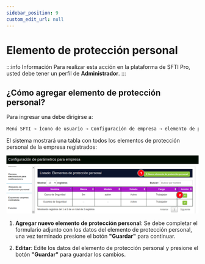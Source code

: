 ```yaml
---
sidebar_position: 9
custom_edit_url: null
---
```

# Elemento de protección personal

:::info Información 
Para realizar esta acción en la plataforma de SFTI Pro, usted debe tener un perfil de **Administrador**.
:::

## ¿Cómo agregar elemento de protección personal?
Para ingresar una debe dirigirse a: 

<div align="center">

```bash
Menú SFTI → Ícono de usuario → Configuración de empresa → elemento de protección personal
```
</div>

El sistema mostrará una tabla con todos los elementos de protección personal de la empresa registrados:

<div align="center">

![epp](/img/img_manual/img_configuracion/2023-08-08_09-41.png)

</div>

1. **Agregar nuevo elemento de protección personal**: Se debe completar el formulario adjunto con los datos del elemento de protección personal, una vez terminado presione el botón **"Guardar"** para continuar.

2. **Editar**: Edite los datos del elemento de protección personal y presione el botón **"Guardar"** para guardar los cambios.